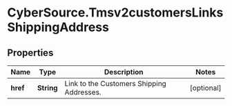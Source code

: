 # CyberSource.Tmsv2customersLinksShippingAddress

## Properties
Name | Type | Description | Notes
------------ | ------------- | ------------- | -------------
**href** | **String** | Link to the Customers Shipping Addresses.  | [optional] 



